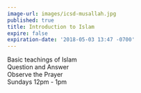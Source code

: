 ```yaml
---
image-url: images/icsd-musallah.jpg
published: true
title: Introduction to Islam
expire: false
expiration-date: '2018-05-03 13:47 -0700'
---
```

Basic teachings of Islam  
Question and Answer  
Observe the Prayer  
Sundays 12pm - 1pm
